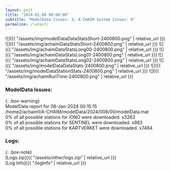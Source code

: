 ```yaml
---
layout: post
title: "2024-01-08 00:00:00"
subtitle: "ModelData Issues: 3; A-CHAIM System Issues: 0"
permalink: /latest/
---
```


![]({{ "/assets/img/modelDataDataStatsShort-2400800.png" | relative_url }})
![]({{ "/assets/img/achaimDataStatsShort-2400800.png" | relative_url }})
![]({{ "/assets/img/achaimDataStatsLong00-2400800.png" | relative_url }})
![]({{ "/assets/img/achaimDataStatsLong01-2400800.png" | relative_url }})
![]({{ "/assets/img/achaimDataStatsLong02-2400800.png" | relative_url }})
![]({{ "/assets/img/modelDataDataStats-2400800.png" | relative_url }})
![]({{ "/assets/img/modelDataStationStats-2400800.png" | relative_url }})
![]({{ "/assets/img/achaimRunTime-2400800.png" | relative_url }})


### ModelData Issues:  
  
{: .box-warning}  
 ModelData report for 08-Jan-2024 00:15:15   
 /home2/achaim1/A-CHAIM/modelData/2024/008/00/modelData.mat   
 0% of all possible stations for IONO were downloaded. x3263   
 0% of all possible stations for SENTINEL were downloaded. x983   
 0% of all possible stations for KARTVERKET were downloaded. x7484   
  


### Logs:  
  
{: .box-note}  
[Logs.zip]({{ "/assets/other/logs.zip" | relative_url }})  
[Log Info]({{ "/logInfo" | relative_url }})  
